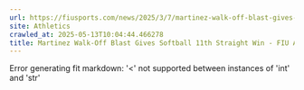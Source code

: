 ```yaml
---
url: https://fiusports.com/news/2025/3/7/martinez-walk-off-blast-gives-softball-11th-straight-win.aspx
site: Athletics
crawled_at: 2025-05-13T10:04:44.466278
title: Martinez Walk-Off Blast Gives Softball 11th Straight Win - FIU Athletics
---
```


Error generating fit markdown: '<' not supported between instances of 'int' and 'str'